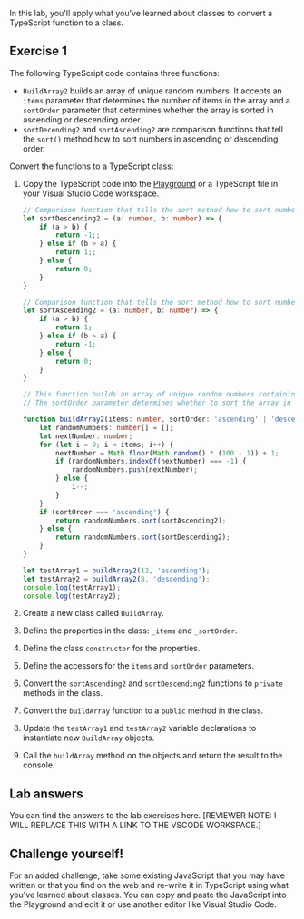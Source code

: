 In this lab, you'll apply what you've learned about classes to convert a TypeScript function to a class.

## Exercise 1

The following TypeScript code contains three functions:

- `BuildArray2` builds an array of unique random numbers. It accepts an `items` parameter that determines the number of items in the array and a `sortOrder` parameter that determines whether the array is sorted in ascending or descending order.
- `sortDecending2` and `sortAscending2` are comparison functions that tell the `sort()` method how to sort numbers in ascending or descending order.

Convert the functions to a TypeScript class:

1. Copy the TypeScript code into the [Playground](https://www.typescriptlang.org/play) or a TypeScript file in your Visual Studio Code workspace.

    ```typescript
    // Comparison function that tells the sort method how to sort numbers in descending order
    let sortDescending2 = (a: number, b: number) => {
        if (a > b) {
            return -1;;
        } else if (b > a) {
            return 1;;
        } else {
            return 0;
        }
    }
    
    // Comparison function that tells the sort method how to sort numbers in ascending order
    let sortAscending2 = (a: number, b: number) => {
        if (a > b) {
            return 1;
        } else if (b > a) {
            return -1;
        } else {
            return 0;
        }
    }
    
    // This function builds an array of unique random numbers containing the number of items based on the number passed to it.
    // The sortOrder parameter determines whether to sort the array in ascending or decending order.
    
    function buildArray2(items: number, sortOrder: 'ascending' | 'descending'): number[] {
        let randomNumbers: number[] = [];
        let nextNumber: number;
        for (let i = 0; i < items; i++) {
            nextNumber = Math.floor(Math.random() * (100 - 1)) + 1;
            if (randomNumbers.indexOf(nextNumber) === -1) {
                randomNumbers.push(nextNumber);
            } else {
                i--;
            }
        }
        if (sortOrder === 'ascending') {
            return randomNumbers.sort(sortAscending2);
        } else {
            return randomNumbers.sort(sortDescending2);
        }
    }
    
    let testArray1 = buildArray2(12, 'ascending');
    let testArray2 = buildArray2(8, 'descending');
    console.log(testArray1);
    console.log(testArray2);
    ```

2. Create a new class called `BuildArray`.
3. Define the properties in the class: `_items` and `_sortOrder`.
4. Define the class `constructor` for the properties.
5. Define the accessors for the `items` and `sortOrder` parameters.
6. Convert the `sortAscending2` and `sortDescending2` functions to `private` methods in the class.
7. Convert the `buildArray` function to a `public` method in the class.
8. Update the `testArray1` and `testArray2` variable declarations to instantiate new `BuildArray` objects.
9. Call the `buildArray` method on the objects and return the result to the console.

## Lab answers

You can find the answers to the lab exercises here. [REVIEWER NOTE: I WILL REPLACE THIS WITH A LINK TO THE VSCODE WORKSPACE.]

## Challenge yourself!

For an added challenge, take some existing JavaScript that you may have written or that you find on the web and re-write it in TypeScript using what you've learned about classes. You can copy and paste the JavaScript into the Playground and edit it or use another editor like Visual Studio Code.


